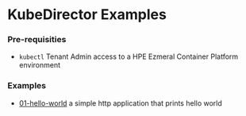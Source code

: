 # KubeDirector Examples

### Pre-requisities

 - `kubectl` Tenant Admin access to a HPE Ezmeral Container Platform environment 

### Examples

 - [01-hello-world](./01-hello-world) a simple http application that prints hello world
